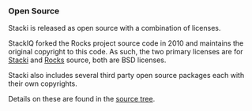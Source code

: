 
### Open Source<a name="license"></a>

Stacki is released as open source with a combination of licenses.

StackIQ forked the Rocks project source code in 2010 and maintains the original copyright to this code.
As such, the two primary licenses are for [Stacki](Stacki-License) and [Rocks](Rocks-License) source, both are BSD licenses.

Stacki also includes several third party open source packages each with their own copyrights.

Details on these are found in the [source tree](https://github.com/Teradata/stacki).
